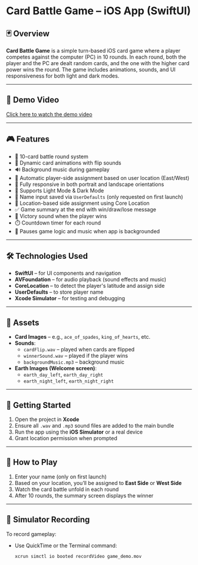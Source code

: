 # Card Battle Game – iOS App (SwiftUI)

## 🃏 Overview

**Card Battle Game** is a simple turn-based iOS card game where a player competes against the computer (PC) in 10 rounds. In each round, both the player and the PC are dealt random cards, and the one with the higher card power wins the round. The game includes animations, sounds, and UI responsiveness for both light and dark modes.

---

## 🎥 Demo Video

[Click here to watch the demo video](YOUR_VIDEO_LINK_HERE)


---

## 🎮 Features

- 🔁 10-card battle round system  
- 🎨 Dynamic card animations with flip sounds  
- 🔊 Background music during gameplay  
- 🧭 Automatic player-side assignment based on user location (East/West)  
- 📱 Fully responsive in both portrait and landscape orientations  
- 🌙 Supports Light Mode & Dark Mode  
- 📝 Name input saved via `UserDefaults` (only requested on first launch)  
- 📍 Location-based side assignment using Core Location  
- ✅ Game summary at the end with win/draw/lose message  
- 🎉 Victory sound when the player wins  
- ⏱️ Countdown timer for each round  
- 🛑 Pauses game logic and music when app is backgrounded  

---

## 🛠️ Technologies Used

- **SwiftUI** – for UI components and navigation  
- **AVFoundation** – for audio playback (sound effects and music)  
- **CoreLocation** – to detect the player's latitude and assign side  
- **UserDefaults** – to store player name  
- **Xcode Simulator** – for testing and debugging  

---

## 📂 Assets

- **Card Images** – e.g., `ace_of_spades`, `king_of_hearts`, etc.  
- **Sounds**:  
  - `cardFlip.wav` – played when cards are flipped  
  - `winnerSound.wav` – played if the player wins  
  - `backgroundMusic.mp3` – background music  
- **Earth Images (Welcome screen)**:  
  - `earth_day_left`, `earth_day_right`  
  - `earth_night_left`, `earth_night_right`  

---

## 🚀 Getting Started

1. Open the project in **Xcode**  
2. Ensure all `.wav` and `.mp3` sound files are added to the main bundle  
3. Run the app using the **iOS Simulator** or a real device  
4. Grant location permission when prompted  

---

## 🎯 How to Play

1. Enter your name (only on first launch)  
2. Based on your location, you’ll be assigned to **East Side** or **West Side**  
3. Watch the card battle unfold in each round  
4. After 10 rounds, the summary screen displays the winner  

---

## 📸 Simulator Recording

To record gameplay:  
- Use QuickTime or the Terminal command:  
  ```bash
  xcrun simctl io booted recordVideo game_demo.mov

